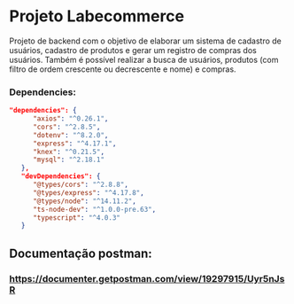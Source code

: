 # Projeto Labecommerce

Projeto de backend com o objetivo de elaborar um sistema de cadastro de usuários, cadastro de produtos e gerar um registro de compras dos usuários. Também é possível realizar a busca de usuários, produtos (com filtro de ordem crescente ou decrescente e nome) e compras.

### Dependencies:

```json
"dependencies": {
      "axios": "^0.26.1",
      "cors": "^2.8.5",
      "dotenv": "^8.2.0",
      "express": "^4.17.1",
      "knex": "^0.21.5",
      "mysql": "^2.18.1"
   },
   "devDependencies": {
      "@types/cors": "^2.8.8",
      "@types/express": "^4.17.8",
      "@types/node": "^14.11.2",
      "ts-node-dev": "^1.0.0-pre.63",
      "typescript": "^4.0.3"
   }
```

## Documentação postman:

### https://documenter.getpostman.com/view/19297915/Uyr5nJsR



